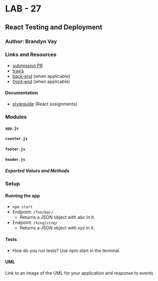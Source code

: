 # LAB - 27

## React Testing and Deployment

### Author: Brandyn Vay

### Links and Resources

* [submission PR](http://xyz.com)
* [travis](http://xyz.com)
* [back-end](http://xyz.com) (when applicable)
* [front-end](http://xyz.com) (when applicable)

#### Documentation

* [styleguide](http://xyz.com) (React assignments)

### Modules

#### `app.js`
#### `counter.js`
#### `footer.js`
#### `header.js`

##### Exported Values and Methods

### Setup

#### Running the app

* `npm start`
* Endpoint: `/foo/bar/`
  * Returns a JSON object with abc in it.
* Endpoint: `/bing/zing/`
  * Returns a JSON object with xyz in it.
  
#### Tests

* How do you run tests? Use npm start in the terminal.

#### UML

Link to an image of the UML for your application and response to events
